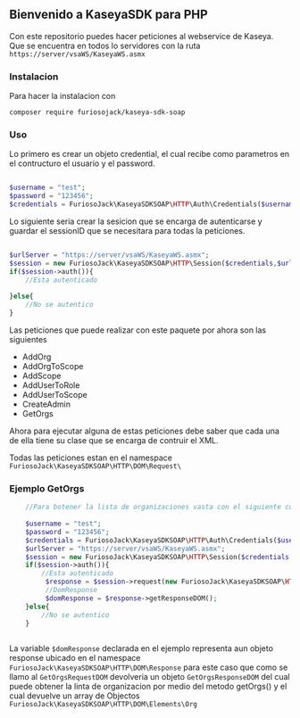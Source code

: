 ## Bienvenido a KaseyaSDK para PHP


Con este repositorio puedes hacer peticiones al webservice de Kaseya. Que se encuentra en todos lo servidores con la ruta `https://server/vsaWS/KaseyaWS.asmx`

### Instalacion

Para hacer la instalacion con 

`composer require furiosojack/kaseya-sdk-soap`

### Uso

Lo primero es crear un objeto credential, el cual recibe como parametros en el contructuro el usuario y el password.

```php

$username = "test";
$password = "123456";
$credentials = FuriosoJack\KaseyaSDKSOAP\HTTP\Auth\Credentials($username, $password);
```

Lo siguiente seria crear la sesicion que se encarga de autenticarse y guardar el sessionID que se necesitara para todas la peticiones.


```php

$urlServer = "https://server/vsaWS/KaseyaWS.asmx";
$session = new FuriosoJack\KaseyaSDKSOAP\HTTP\Session($credentials,$urlServer);
if($session->auth()){
    //Esta autenticado
     
}else{
    //No se autentico            
}
```

Las peticiones que puede realizar con este paquete por ahora son las siguientes
- AddOrg
- AddOrgToScope
- AddScope
- AddUserToRole
- AddUserToScope
- CreateAdmin
- GetOrgs

Ahora para ejecutar alguna de estas peticiones debe saber que cada una de ella tiene su clase que se encarga de contruir el XML.

Todas las peticiones estan en el namespace `FuriosoJack\KaseyaSDKSOAP\HTTP\DOM\Request\`

### Ejemplo GetOrgs

```php
    //Para botener la lista de organizaciones vasta con el siguiente codigo
    
    $username = "test";
    $password = "123456";
    $credentials = FuriosoJack\KaseyaSDKSOAP\HTTP\Auth\Credentials($username, $password);
    $urlServer = "https://server/vsaWS/KaseyaWS.asmx";
    $session = new FuriosoJack\KaseyaSDKSOAP\HTTP\Session($credentials,$urlServer);
    if($session->auth()){
        //Esta autenticado
         $response = $session->request(new FuriosoJack\KaseyaSDKSOAP\HTTP\DOM\Request\GetOrgsRequestDOM($session->getAuthResponseDOM()->getSessionID()));
         //DomResponse
         $domResponse = $response->getResponseDOM();
    }else{
        //No se autentico            
    }
        
```

La variable `$domResponse` declarada en el ejemplo representa aun objeto response ubicado en el namespace `FuriosoJack\KaseyaSDKSOAP\HTTP\DOM\Response` para este caso que como se llamo al `GetOrgsRequestDOM` devolveria un objeto `GetOrgsResponseDOM` del cual puede obtener la linta de organizacion por medio del metodo getOrgs() y el cual devuelve un array de Objectos `FuriosoJack\KaseyaSDKSOAP\HTTP\DOM\Elements\Org`



